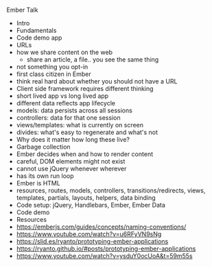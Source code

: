 Ember Talk

- Intro
-	Fundamentals
-	Code demo app
- URLs
-	how we share content on the web
	- share an article, a file.. you see the same thing
-	not something you opt-in
-	first class citizen in Ember
-	think real hard about whether you should not have a URL
- Client side framework requires different thinking
-	short lived app vs long lived app
-	different data reflects app lifecycle
-	models: data persists across all sessions
-	controllers: data for that one session
-	views/templates: what is currently on screen
-	divides: what's easy to regenerate and what's not
- Why does it matter how long these live?
-	Garbage collection
- Ember decides when and how to render content
-	careful, DOM elements might not exist
-	cannot use jQuery whenever wherever
-	has its own run loop
- Ember is HTML
- resources, routes, models, controllers, transitions/redirects, views, templates, partials, layouts, helpers, data binding
- Code setup: jQuery, Handlebars, Ember, Ember Data
- Code demo
- Resources
-	https://emberjs.com/guides/concepts/naming-conventions/
-	https://www.youtube.com/watch?v=u6RFyVN9sNg
-	https://slid.es/ryanto/prototyping-ember-applications
-	https://ryanto.github.io/#posts/prototyping-ember-applications
-	https://www.youtube.com/watch?v=ysduY0ocUoA&t=59m55s
